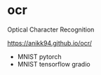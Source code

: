 # ocr
Optical Character Recognition

https://anikk94.github.io/ocr/

- MNIST pytorch
- MNIST tensorflow gradio
